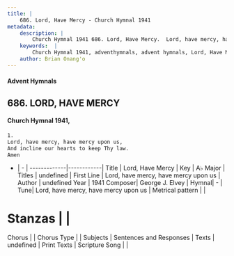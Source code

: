 ```yaml
---
title: |
    686. Lord, Have Mercy - Church Hymnal 1941
metadata:
    description: |
        Church Hymnal 1941 686. Lord, Have Mercy.  Lord, have mercy, have mercy upon us,  And incline our hearts to keep Thy law.  Amen 
    keywords:  |
        Church Hymnal 1941, adventhymnals, advent hymnals, Lord, Have Mercy, Lord, have mercy, have mercy upon us. 
    author: Brian Onang'o
---
```


#### Advent Hymnals
## 686. LORD, HAVE MERCY
####  Church Hymnal 1941,

```txt
1.
Lord, have mercy, have mercy upon us, 
And incline our hearts to keep Thy law. 
Amen

```

- |   -  |
-------------|------------|
Title | Lord, Have Mercy |
Key | A♭ Major |
Titles | undefined |
First Line | Lord, have mercy, have mercy upon us |
Author | undefined
Year | 1941
Composer| George J. Elvey |
Hymnal|  - |
Tune| Lord, have mercy, have mercy upon us |
Metrical pattern | |
# Stanzas |  |
Chorus |  |
Chorus Type |  |
Subjects | Sentences and Responses |
Texts | undefined |
Print Texts | 
Scripture Song |  |
    
